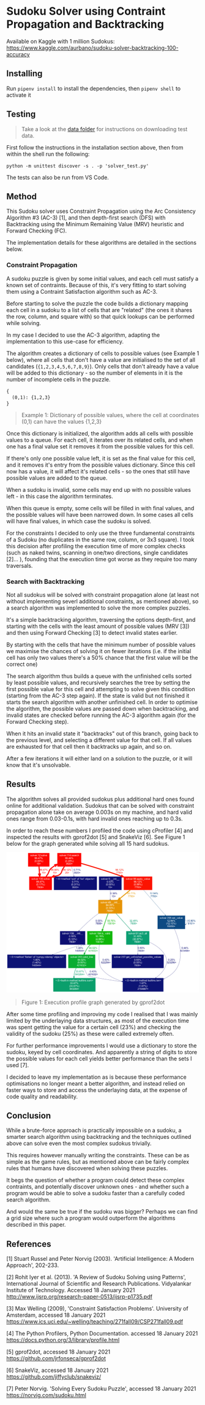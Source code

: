 # Sudoku Solver using Contraint Propagation and Backtracking

Available on Kaggle with 1 million Sudokus: https://www.kaggle.com/aurbano/sudoku-solver-backtracking-100-accuracy

## Installing

Run `pipenv install` to install the dependencies, then `pipenv shell` to activate it

## Testing

> Take a look at the [data folder](./data) for instructions on downloading test data.

First follow the instructions in the installation section above, then from within the shell run the following:

```
python -m unittest discover -s . -p 'solver_test.py'
```

The tests can also be run from VS Code.

## Method

This Sudoku solver uses Constraint Propagation using the Arc Consistency Algorithm #3 (AC-3) [1], and then depth-first search (DFS) with Backtracking using the Minimum Remaining Value (MRV) heuristic and Forward Checking (FC).

The implementation details for these algorithms are detailed in the sections below.

### Constraint Propagation

A sudoku puzzle is given by some initial values, and each cell must satisfy a known set of contraints. Because of this, it's very fitting to start solving them using a Contraint Satisfaction algorithm such as AC-3.

Before starting to solve the puzzle the code builds a dictionary mapping each cell in a sudoku to a list of cells that are "related" (the ones it shares the row, column, and square with) so that quick lookups can be performed while solving.

In my case I decided to use the AC-3 algorithm, adapting the implementation to this use-case for efficiency.

The algorithm creates a dictionary of cells to possible values (see Example 1 below), where all cells that don't have a value are initialised to the set of all candidates (`{1,2,3,4,5,6,7,8,9}`). Only cells that don't already have a value will be added to this dictionary - so the number of elements in it is the number of incomplete cells in the puzzle.

```
{
  (0,1): {1,2,3}
}
```

> Example 1: Dictionary of possible values, where the cell at coordinates (0,1) can have the values {1,2,3}

Once this dictionary is initialized, the algorithm adds all cells with possible values to a queue. For each cell, it iterates over its related cells, and when one has a final value set it removes it from the possible values for this cell.

If there's only one possible value left, it is set as the final value for this cell, and it removes it's entry from the possible values dictionary. Since this cell now has a value, it will affect it's related cells - so the ones that still have possible values are added to the queue.

When a sudoku is invalid, some cells may end up with no possible values left - in this case the algorithm terminates.

When this queue is empty, some cells will be filled in with final values, and the possible values will have been narrowed down. In some cases all cells will have final values, in which case the sudoku is solved.

For the constraints I decided to only use the three fundamental constraints of a Sudoku (no duplicates in the same row, column, or 3x3 square). I took this decision after profiling the execution time of more complex checks (such as naked twins, scanning in one/two directions, single candidates [2]... ), founding that the execution time got worse as they require too many traversals.

### Search with Backtracking

Not all sudokus will be solved with constraint propagation alone (at least not without implementing severl additional constraints, as mentioned above), so a search algorithm was implemented to solve the more complex puzzles.

It's a simple backtracking algorithm, traversing the options depth-first, and starting with the cells with the least amount of possible values (MRV [3]) and then using Forward Checking [3] to detect invalid states earlier.

By starting with the cells that have the minimum number of possible values we maximise the chances of solving it on fewer iterations (i.e. if the initial cell has only two values there's a 50% chance that the first value will be the correct one)

The search algorithm thus builds a queue with the unfinished cells sorted by least possible values, and recursively searches the tree by setting the first possible value for this cell and attempting to solve given this condition (starting from the AC-3 step again). If the state is valid but not finished it starts the search algorithm with another unfinished cell. In order to optimise the algorithm, the possible values are passed down when backtracking, and invalid states are checked before running the AC-3 algorithm again (for the Forward Checking step).

When it hits an invalid state it "backtracks" out of this branch, going back to the previous level, and selecting a different value for that cell. If all values are exhausted for that cell then it backtracks up again, and so on.

After a few iterations it will either land on a solution to the puzzle, or it will know that it's unsolvable.

## Results

The algorithm solves all provided sudokus plus additional hard ones found online for additional validation. Sudokus that can be solved with constraint propagation alone take on average 0.003s on my machine, and hard valid ones range from 0.03-0.1s, with hard invalid ones reaching up to 0.3s.

In order to reach these numbers I profiled the code using cProfiler [4] and inspected the results with gprof2dot [5] and SnakeViz [6]. See Figure 1 below for the graph generated while solving all 15 hard sudokus.

![Execution profile graph generated by gprof2dot](profile_graph.png)

> Figure 1: Execution profile graph generated by gprof2dot

After some time profiling and improving my code I realised that I was mainly limited by the underlaying data structures, as most of the execution time was spent getting the value for a certain cell (23%) and checking the validity of the sudoku (25%) as these were called extremely often.

For further performance improvements I would use a dictionary to store the sudoku, keyed by cell coordinates. And apparently a string of digits to store the possible values for each cell yields better performance than the sets I used [7].

I decided to leave my implementation as is because these performance optimisations no longer meant a better algorithm, and instead relied on faster ways to store and access the underlaying data, at the expense of code quality and readability.

## Conclusion

While a brute-force approach is practically impossible on a sudoku, a smarter search algorithm using backtracking and the techniques outlined above can solve even the most complex sudokus trivially.

This requires however manually writing the constraints. These can be as simple as the game rules, but as mentioned above can be fairly complex rules that humans have discovered when solving these puzzles.

It begs the question of whether a program could detect these complex contraints, and potentially discover unknown ones - and whether such a program would be able to solve a sudoku faster than a carefully coded search algorithm.

And would the same be true if the sudoku was bigger? Perhaps we can find a grid size where such a program would outperform the algorithms described in this paper.

## References

[1] Stuart Russel and Peter Norvig (2003). 'Artificial Intelligence: A Modern Approach', 202-233.

[2] Rohit Iyer et al. (2013). 'A Review of Sudoku Solving using Patterns', International Journal of Scientific and Research Publications. Vidyalankar Institute of Technology. Accessed 18 January 2021 <http://www.ijsrp.org/research-paper-0513/ijsrp-p1735.pdf>

[3] Max Welling (2009), 'Constraint Satisfaction Problems'. University of Amsterdam, accessed 18 January 2021 <https://www.ics.uci.edu/~welling/teaching/271fall09/CSP271fall09.pdf>

[4] The Python Profilers, Python Documentation. accessed 18 January 2021 <https://docs.python.org/3/library/profile.html>

[5] gprof2dot, accessed 18 January 2021 <https://github.com/jrfonseca/gprof2dot>

[6] SnakeViz, accessed 18 January 2021 <https://github.com/jiffyclub/snakeviz/>

[7] Peter Norvig. 'Solving Every Sudoku Puzzle', accessed 18 January 2021 <https://norvig.com/sudoku.html>
